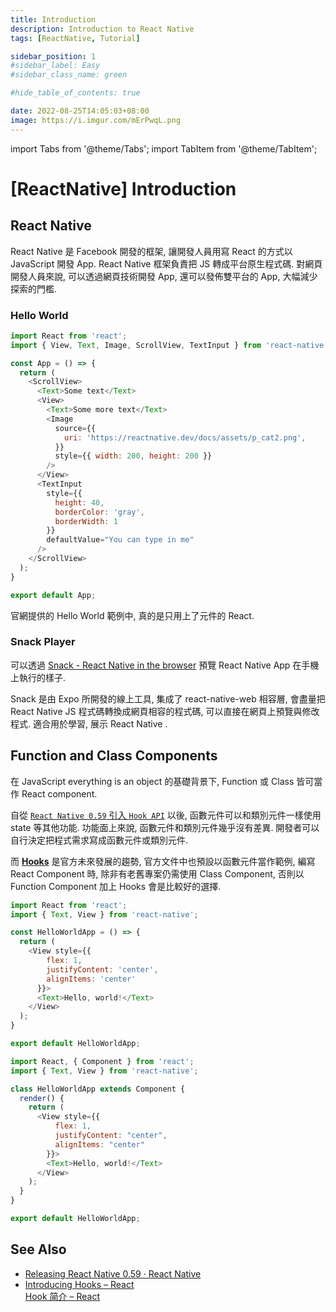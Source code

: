 ```yaml
---
title: Introduction
description: Introduction to React Native
tags: [ReactNative, Tutorial]

sidebar_position: 1
#sidebar_label: Easy
#sidebar_class_name: green

#hide_table_of_contents: true

date: 2022-08-25T14:05:03+08:00
image: https://i.imgur.com/mErPwqL.png
---
```

	
import Tabs from '@theme/Tabs';
import TabItem from '@theme/TabItem';

[ReactNative] Introduction
==========================

React Native
------------

React Native 是 Facebook 開發的框架, 讓開發人員用寫 React 的方式以 JavaScript 開發 App.
React Native 框架負責把 JS 轉成平台原生程式碼.
對網頁開發人員來說, 可以透過網頁技術開發 App, 還可以發佈雙平台的 App, 大幅減少探索的門檻.

### Hello World ###

``` js title="Hello World.js"
import React from 'react';
import { View, Text, Image, ScrollView, TextInput } from 'react-native';

const App = () => {
  return (
    <ScrollView>
      <Text>Some text</Text>
      <View>
        <Text>Some more text</Text>
        <Image
          source={{
            uri: 'https://reactnative.dev/docs/assets/p_cat2.png',
          }}
          style={{ width: 200, height: 200 }}
        />
      </View>
      <TextInput
        style={{
          height: 40,
          borderColor: 'gray',
          borderWidth: 1
        }}
        defaultValue="You can type in me"
      />
    </ScrollView>
  );
}

export default App;
```

官網提供的 Hello World 範例中, 真的是只用上了元件的 React. 

### Snack Player ###

可以透過 [Snack - React Native in the browser](https://snack.expo.dev/) 預覽 React Native App 在手機上執行的樣子.

Snack 是由 Expo 所開發的線上工具, 集成了 react-native-web 相容層, 
會盡量把 React Native JS 程式碼轉換成網頁相容的程式碼, 可以直接在網頁上預覽與修改程式.
適合用於學習, 展示 React Native . 



Function and Class Components
-----------------------------

在 JavaScript everything is an object 的基礎背景下, Function 或 Class 皆可當作 React component.

自從 [`React Native 0.59` 引入 `Hook API`](https://reactnative.dev/blog/2019/03/12/releasing-react-native-059) 以後,
函數元件可以和類別元件一樣使用 state 等其他功能. 功能面上來說, 函數元件和類別元件幾乎沒有差異.
開發者可以自行決定把程式需求寫成函數元件或類別元件.

而 [__Hooks__](https://reactjs.org/docs/hooks-intro.html) 是官方未來發展的趨勢, 
官方文件中也預設以函數元件當作範例, 
編寫 React Component 時, 除非有老舊專案仍需使用 Class Component,
否則以 Function Component 加上 Hooks 會是比較好的選擇.

<Tabs>
  <TabItem value="func" label="Function Component" default>

``` js title='Hello World function component.js'
import React from 'react';
import { Text, View } from 'react-native';

const HelloWorldApp = () => {
  return (
    <View style={{
        flex: 1,
        justifyContent: 'center',
        alignItems: 'center'
      }}>
      <Text>Hello, world!</Text>
    </View>
  );
}

export default HelloWorldApp;
```

  </TabItem>
  <TabItem value="class" label="Class Component">

``` js title="Hello Worls class component"
import React, { Component } from 'react';
import { Text, View } from 'react-native';

class HelloWorldApp extends Component {
  render() {
    return (
      <View style={{
          flex: 1,
          justifyContent: "center",
          alignItems: "center"
        }}>
        <Text>Hello, world!</Text>
      </View>
    );
  }
}

export default HelloWorldApp;
```

  </TabItem>
</Tabs>


See Also
--------

- [Releasing React Native 0.59 · React Native](https://reactnative.dev/blog/2019/03/12/releasing-react-native-059)
- [Introducing Hooks – React](https://reactjs.org/docs/hooks-intro.html)   
  [Hook 简介 – React](https://zh-hans.reactjs.org/docs/hooks-intro.html)
